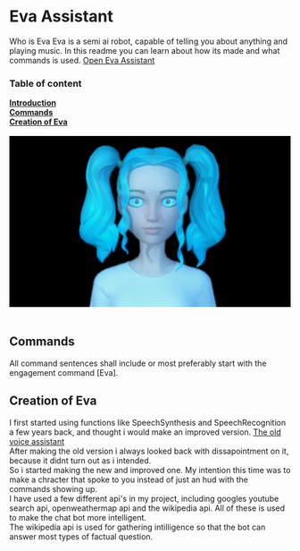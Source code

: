 # Eva Assistant
Who is Eva
Eva is a semi ai robot, capable of telling you about anything and playing music.
In this readme you can learn about how its made and what commands is used.
[Open Eva Assistant](https://codezhifty.github.io/voiceassistant/)
<br>
### Table of content
**[Introduction](#eva-assistant)**
<br>
**[Commands](#Commands)**
<br>
**[Creation of Eva](#creation-of-eva)**
<br>
<br>
![alt text](https://github.com/CodeZhifty/voiceassistant/blob/main/images/evaassistant.PNG)
<br>
<br>
## Commands
All command sentences shall include or most preferably start with the engagement command [Eva].
<br>
## Creation of Eva
I first started using functions like SpeechSynthesis and SpeechRecognition a few years back, and thought i would make an improved version.
[The old voice assistant](https://codezhifty.github.io/codezhifty/projects/voiceassistant/)
<br>
After making the old version i always looked back with dissapointment on it, because it didnt turn out as i intended.
<br>
So i started making the new and improved one. My intention this time was to make a chracter that spoke to you instead of just an hud with the commands showing up.
<br>
I have used a few different api's in my project, including googles youtube search api, openweathermap api and the wikipedia api. All of these is used to make the chat bot more intelligent.
<br>
The wikipedia api is used for gathering intilligence so that the bot can answer most types of factual question.

